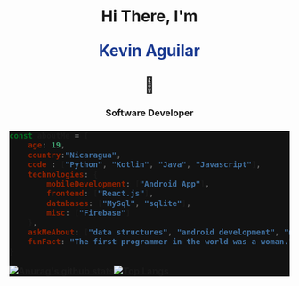 <h1 align="center"> Hi There, I'm <p style="color:#1a3a91;">Kevin Aguilar</p>👋</h1>

<h3 align="center">Software Developer <br></h3>

<h3 style="background-color:#121212;">

```javascript
const aboutMe = {
    age: 19,
    country:"Nicaragua",
    code : ["Python", "Kotlin", "Java", "Javascript"],
    technologies: {
        mobileDevelopment: ["Android App"],
        frontend: ["React.js"],
        databases: ["MySql", "sqlite"],
        misc: ["Firebase"]
    },
    askMeAbout: ["data structures", "android development", "music", "astronomy"],
    funFact: "The first programmer in the world was a woman."
}

```

![Anurag's github stats](https://github-readme-stats.vercel.app/api?username=aguilarkevin&show_icons=true&theme=dark)![Top Langs](https://github-readme-stats.vercel.app/api/top-langs/?username=aguilarkevin&show_icons=true&theme=dark&langs_count=8&layout=compact)
</h3>
